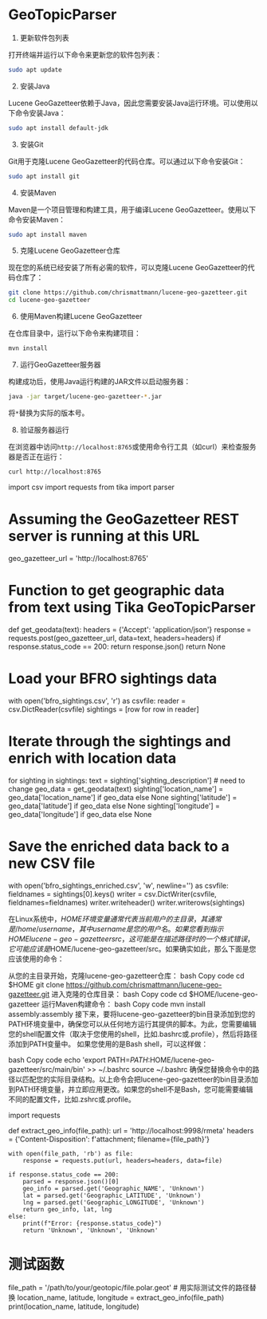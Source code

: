 # GeoTopicParser
1. 更新软件包列表

打开终端并运行以下命令来更新您的软件包列表：

```bash
sudo apt update
```

 2. 安装Java

Lucene GeoGazetteer依赖于Java，因此您需要安装Java运行环境。可以使用以下命令安装Java：

```bash
sudo apt install default-jdk
```

3. 安装Git

Git用于克隆Lucene GeoGazetteer的代码仓库。可以通过以下命令安装Git：

```bash
sudo apt install git
```

4. 安装Maven

Maven是一个项目管理和构建工具，用于编译Lucene GeoGazetteer。使用以下命令安装Maven：

```bash
sudo apt install maven
```

5. 克隆Lucene GeoGazetteer仓库

现在您的系统已经安装了所有必需的软件，可以克隆Lucene GeoGazetteer的代码仓库了：

```bash
git clone https://github.com/chrismattmann/lucene-geo-gazetteer.git
cd lucene-geo-gazetteer
```

6. 使用Maven构建Lucene GeoGazetteer

在仓库目录中，运行以下命令来构建项目：

```bash
mvn install
```

7. 运行GeoGazetteer服务器

构建成功后，使用Java运行构建的JAR文件以启动服务器：

```bash
java -jar target/lucene-geo-gazetteer-*.jar
```

将`*`替换为实际的版本号。

 8. 验证服务器运行

在浏览器中访问`http://localhost:8765`或使用命令行工具（如curl）来检查服务器是否正在运行：

```bash
curl http://localhost:8765
```


import csv
import requests
from tika import parser

# Assuming the GeoGazetteer REST server is running at this URL
geo_gazetteer_url = 'http://localhost:8765'

# Function to get geographic data from text using Tika GeoTopicParser
def get_geodata(text):
    headers = {'Accept': 'application/json'}
    response = requests.post(geo_gazetteer_url, data=text, headers=headers)
    if response.status_code == 200:
        return response.json()
    return None

# Load your BFRO sightings data
with open('bfro_sightings.csv', 'r') as csvfile:
    reader = csv.DictReader(csvfile)
    sightings = [row for row in reader]

# Iterate through the sightings and enrich with location data
for sighting in sightings:
    text = sighting['sighting_description']  # need to change
    geo_data = get_geodata(text)
    sighting['location_name'] = geo_data['location_name'] if geo_data else None
    sighting['latitude'] = geo_data['latitude'] if geo_data else None
    sighting['longitude'] = geo_data['longitude'] if geo_data else None

# Save the enriched data back to a new CSV file
with open('bfro_sightings_enriched.csv', 'w', newline='') as csvfile:
    fieldnames = sightings[0].keys()
    writer = csv.DictWriter(csvfile, fieldnames=fieldnames)
    writer.writeheader()
    writer.writerows(sightings)



在Linux系统中，$HOME环境变量通常代表当前用户的主目录，其通常是/home/username，其中username是您的用户名。如果您看到指示HOME lucene-geo-gazetteer src，这可能是在描述路径时的一个格式错误，它可能应该是$HOME/lucene-geo-gazetteer/src。如果确实如此，那么下面是您应该使用的命令：

从您的主目录开始，克隆lucene-geo-gazetteer仓库：
bash
Copy code
cd $HOME
git clone https://github.com/chrismattmann/lucene-geo-gazetteer.git
进入克隆的仓库目录：
bash
Copy code
cd $HOME/lucene-geo-gazetteer
运行Maven构建命令：
bash
Copy code
mvn install assembly:assembly
接下来，要将lucene-geo-gazetteer的bin目录添加到您的PATH环境变量中，确保您可以从任何地方运行其提供的脚本。为此，您需要编辑您的shell配置文件（取决于您使用的shell，比如.bashrc或.profile），然后将路径添加到PATH变量中。
如果您使用的是Bash shell，可以这样做：

bash
Copy code
echo 'export PATH=$PATH:$HOME/lucene-geo-gazetteer/src/main/bin' >> ~/.bashrc
source ~/.bashrc
确保您替换命令中的路径以匹配您的实际目录结构。以上命令会把lucene-geo-gazetteer的bin目录添加到PATH环境变量，并立即应用更改。如果您的shell不是Bash，您可能需要编辑不同的配置文件，比如.zshrc或.profile。

import requests

def extract_geo_info(file_path):
    url = 'http://localhost:9998/rmeta'
    headers = {'Content-Disposition': f'attachment; filename={file_path}'}
    
    with open(file_path, 'rb') as file:
        response = requests.put(url, headers=headers, data=file)
    
    if response.status_code == 200:
        parsed = response.json()[0]
        geo_info = parsed.get('Geographic_NAME', 'Unknown')
        lat = parsed.get('Geographic_LATITUDE', 'Unknown')
        lng = parsed.get('Geographic_LONGITUDE', 'Unknown')
        return geo_info, lat, lng
    else:
        print(f"Error: {response.status_code}")
        return 'Unknown', 'Unknown', 'Unknown'

# 测试函数
file_path = '/path/to/your/geotopic/file.polar.geot'  # 用实际测试文件的路径替换
location_name, latitude, longitude = extract_geo_info(file_path)
print(location_name, latitude, longitude)

